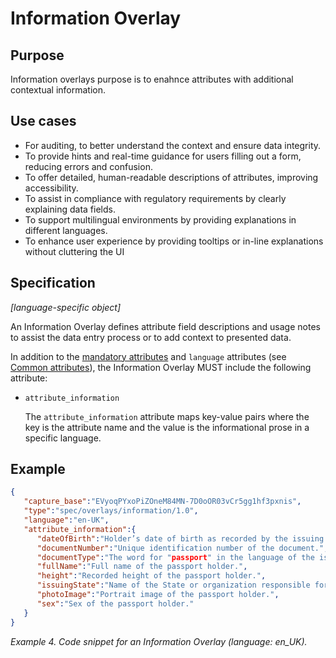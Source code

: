 # Information Overlay

## Purpose

Information overlays purpose is to enahnce attributes with additional contextual information.

## Use cases

- For auditing, to better understand the context and ensure data integrity.
- To provide hints and real-time guidance for users filling out a form, reducing errors and confusion.
- To offer detailed, human-readable descriptions of attributes, improving accessibility.
- To assist in compliance with regulatory requirements by clearly explaining data fields.
- To support multilingual environments by providing explanations in different languages.
- To enhance user experience by providing tooltips or in-line explanations without cluttering the UI

## Specification

_[language-specific object]_

An Information Overlay defines attribute field descriptions and usage notes to assist the data entry process or to add context to presented data.

In addition to the [mandatory attributes](https://oca.colossi.network/specification/#mandatory-attributes) and `language` attributes (see [Common attributes](https://oca.colossi.network/specification/#common-attributes)), the Information Overlay MUST include the following attribute:

- `attribute_information`

   The `attribute_information` attribute maps key-value pairs where the key is the attribute name and the value is the informational prose in a specific language.


## Example

```json
{
   "capture_base":"EVyoqPYxoPiZOneM84MN-7D0oOR03vCr5gg1hf3pxnis",
   "type":"spec/overlays/information/1.0",
   "language":"en-UK",
   "attribute_information":{
      "dateOfBirth":"Holder’s date of birth as recorded by the issuing State or organization.",
      "documentNumber":"Unique identification number of the document.",
      "documentType":"The word for "passport" in the language of the issuing State or organization.",
      "fullName":"Full name of the passport holder.",
      "height":"Recorded height of the passport holder.",
      "issuingState":"Name of the State or organization responsible for issuing the passport.",
      "photoImage":"Portrait image of the passport holder.",
      "sex":"Sex of the passport holder."
   }
}
```

_Example 4. Code snippet for an Information Overlay (language: en_UK)._

